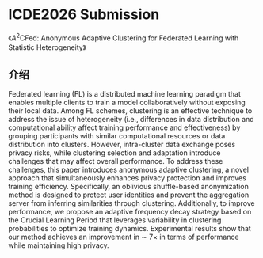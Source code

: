 # ICDE2026 Submission 

《$A^2$CFed: Anonymous Adaptive Clustering for Federated Learning with Statistic Heterogeneity》

## 介绍

Federated learning (FL) is a distributed machine learning paradigm that enables multiple clients to train a model collaboratively without exposing their local data. Among FL schemes, clustering is an effective technique to address the issue of heterogeneity (i.e., differences in data distribution and computational ability affect training performance and effectiveness) by grouping participants with similar computational resources or data distribution into clusters. However, intra-cluster data exchange poses privacy risks, while clustering selection and adaptation introduce challenges that may affect overall performance. To address these challenges, this paper introduces anonymous adaptive clustering, a novel approach that simultaneously enhances privacy protection and improves training efficiency. Specifically, an oblivious shuffle-based anonymization method is designed to protect user identities and prevent the aggregation server from inferring similarities through clustering. Additionally, to improve performance, we propose an adaptive frequency decay strategy based on the Crucial Learning Period that leverages variability in clustering probabilities to optimize training dynamics. Experimental results show that our method achieves an improvement in ∼ 7× in terms of performance while maintaining high privacy.

